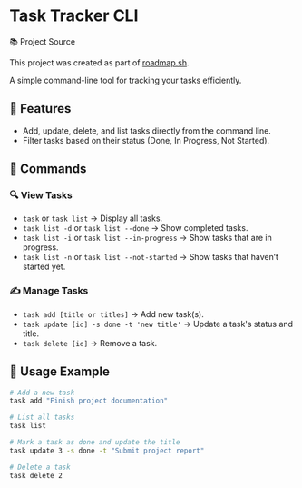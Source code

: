 # Task Tracker CLI

📚 Project Source

This project was created as part of [roadmap.sh](https://roadmap.sh/projects/task-tracker).

A simple command-line tool for tracking your tasks efficiently.


## 📌 Features
- Add, update, delete, and list tasks directly from the command line.
- Filter tasks based on their status (Done, In Progress, Not Started).

## 🚀 Commands

### 🔍 View Tasks
- `task` or `task list` → Display all tasks.
- `task list -d` or `task list --done` → Show completed tasks.
- `task list -i` or `task list --in-progress` → Show tasks that are in progress.
- `task list -n` or `task list --not-started` → Show tasks that haven’t started yet.

### ✍️ Manage Tasks
- `task add [title or titles]` → Add new task(s).
- `task update [id] -s done -t 'new title'` → Update a task's status and title.
- `task delete [id]` → Remove a task.

## 📖 Usage Example
```sh
# Add a new task
task add "Finish project documentation"

# List all tasks
task list

# Mark a task as done and update the title
task update 3 -s done -t "Submit project report"

# Delete a task
task delete 2
```
